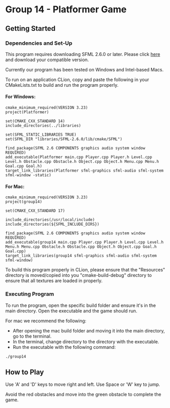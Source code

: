 # Group 14 - Platformer Game

## Getting Started

### Dependencies and Set-Up

This program requires downloading SFML 2.6.0 or later. Please click [here](https://www.sfml-dev.org/download/sfml/2.6.1/) and download your compatible version.

Currently our program has been tested on Windows and Intel-based Macs.

To run on an application CLion, copy and paste the following in your CMakeLists.txt to build and run the program properly.

#### For Windows:
```
cmake_minimum_required(VERSION 3.23)
project(Platformer)

set(CMAKE_CXX_STANDARD 14)
include_directories(../libraries)

set(SFML_STATIC_LIBRARIES TRUE)
set(SFML_DIR "libraries/SFML-2.6.0/lib/cmake/SFML")

find_package(SFML 2.6 COMPONENTS graphics audio system window REQUIRED)
add_executable(Platformer main.cpp Player.cpp Player.h Level.cpp Level.h Obstacle.cpp Obstacle.h Object.cpp Object.h Menu.cpp Menu.h Goal.cpp Goal.h)
target_link_libraries(Platformer sfml-graphics sfml-audio sfml-system sfml-window -static)
```

#### For Mac:
```
cmake_minimum_required(VERSION 3.23)
project(group14)

set(CMAKE_CXX_STANDARD 17)

include_directories(/usr/local/include)
include_directories(${SFML_INCLUDE_DIRS})

find_package(SFML 2.6 COMPONENTS graphics audio system window REQUIRED)
add_executable(group14 main.cpp Player.cpp Player.h Level.cpp Level.h Menu.h Menu.cpp Obstacle.h Obstacle.cpp Object.h Object.cpp Goal.h Goal.cpp)
target_link_libraries(group14 sfml-graphics sfml-audio sfml-system sfml-window)
```

To build this program properly in CLion, please ensure that the "Resources" directory is moved/copied into you "cmake-build-debug" directory to ensure that all textures are loaded in properly.

### Executing Program

To run the program, open the specific build folder and ensure it's in the main directory.
Open the executable and the game should run.

For mac we recommend the following:
* After opening the mac build folder and moving it into the main directory, go to the terminal.
* In the terminal, change directory to the directory with the executable.
* Run the executable with the following command:
```
./group14
```

## How to Play

Use 'A' and 'D' keys to move right and left. Use Space or 'W' key to jump. 

Avoid the red obstacles and move into the green obstacle to complete the game.